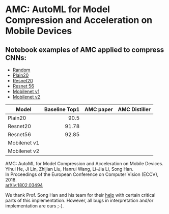 # AMC: AutoML for Model Compression and Acceleration on Mobile Devices

## Notebook examples of AMC applied to compress CNNs:
- [Random](./jupyter/amc_random.ipynb)
- [Plain20](./jupyter/amc_plain20.ipynb)
- [Resnet20](./jupyter/amc_resnet20.ipynb)
- [Resnet 56]()
- [Mobilenet v1]()
- [Mobilenet v2]()


| Model | Baseline Top1 | AMC paper | AMC Distiller
| --- |  ---: |  ---: |  ---: |
| Plain20 | 90.5 |
| Resnet20 | 91.78 |
| Resnet56 | 92.85 |
| Mobilenet v1 |  |
| Mobilenet v2 |  |


AMC: AutoML for Model Compression and Acceleration on Mobile Devices.<br>
     Yihui He, Ji Lin, Zhijian Liu, Hanrui Wang, Li-Jia Li, Song Han.<br>
     In Proceedings of the European Conference on Computer Vision (ECCV), 2018.<br>
     [arXiv:1802.03494](https://arxiv.org/abs/1802.03494)<br>

We thank Prof. Song Han and his team for their [help](https://github.com/mit-han-lab/amc-compressed-models) with certain critical parts of this implementation.  However, all bugs in interpretation and/or implementation are ours ;-).

